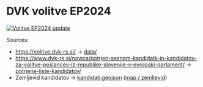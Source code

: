# DVK volitve EP2024

[![Volitve EP2024 update](https://github.com/stefanb/dvk-volitve-ep2024/actions/workflows/update.yml/badge.svg)](https://github.com/stefanb/dvk-volitve-ep2024/actions/workflows/update.yml)

Sources:

* https://volitve.dvk-rs.si/ -> [data/](data/)
* https://www.dvk-rs.si/novica/potrjen-seznam-kandidatk-in-kandidatov-za-volitve-poslancev-iz-republike-slovenije-v-evropski-parlament/ -> [potrjene-liste-kandidatov/](potrjene-liste-kandidatov/)
* Zemljevid kandidatov -> [kandidati.geojson](data/ep2024/kandidati.geojson) ([map / zemljevid](https://geojson.io/#id=github:stefanb/dvk-volitve-ep2024/blob/main/data/ep2024/kandidati.geojson))

